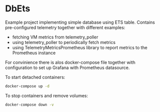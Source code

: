 # DbEts

Example project implementing simple database using ETS table.
Contains pre-configured telemetry together with different examples:
 - fetching VM metrics from telemetry_poller
 - using telemetry_poller to periodically fetch metrics
 - using TelemetryMetricsPrometheus library to report metrics to the Prometheus instance

For convinience there is alos docker-compose file together with configuration
to set up Grafana with Prometheus datasource.

To start detached containers:
```bash
docker-compose up -d
```

To stop containers and remove volumes:
```bash
docker-compose down -v
```
